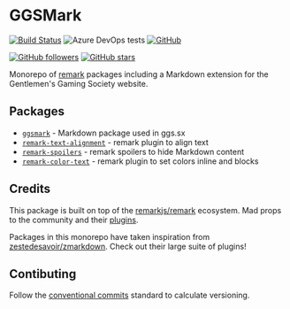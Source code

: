 # GGSMark

[![Build Status](https://dev.azure.com/johnnyhuy/ggsmark/_apis/build/status/GGSMark%20Build%20%26%20Release?branchName=master)](https://dev.azure.com/johnnyhuy/ggsmark/_build/latest?definitionId=10&branchName=master) ![Azure DevOps tests](https://img.shields.io/azure-devops/tests/johnnyhuy/ggsmark/10) [![GitHub](https://img.shields.io/github/license/johnnyhuy/ggsmark)](https://github.com/johnnyhuy/ggsmark/blob/master/LICENSE)

[![GitHub followers](https://img.shields.io/github/followers/johnnyhuy?style=social)](https://github.com/johnnyhuy) [![GitHub stars](https://img.shields.io/github/stars/johnnyhuy/ggsmark?style=social)](https://github.com/johnnyhuy/ggsmark)

Monorepo of [remark](https://github.com/remarkjs/remark) packages including a Markdown extension for the Gentlemen's Gaming Society website.

## Packages

- [`ggsmark`](https://github.com/johnnyhuy/ggsmark/tree/master/packages/ggsmark) - Markdown package used in ggs.sx
- [`remark-text-alignment`](https://github.com/johnnyhuy/ggsmark/tree/master/packages/remark-text-alignment) - remark plugin to align text
- [`remark-spoilers`](https://github.com/johnnyhuy/ggsmark/tree/master/packages/remark-spoilers) - remark spoilers to hide Markdown content
- [`remark-color-text`](https://github.com/johnnyhuy/ggsmark/tree/master/packages/remark-color-text) - remark plugin to set colors inline and blocks

## Credits

This package is built on top of the [remarkjs/remark](https://github.com/remarkjs/remark) ecosystem. Mad props to the community and their [plugins](https://github.com/remarkjs/remark/blob/HEAD/doc/plugins.md#list-of-plugins).

Packages in this monorepo have taken inspiration from [zestedesavoir/zmarkdown](https://github.com/zestedesavoir/zmarkdown). Check out their large suite of plugins!

## Contibuting

Follow the [conventional commits](https://www.conventionalcommits.org/en/v1.0.0/) standard to calculate versioning.
